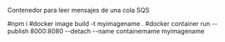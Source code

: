 Contenedor para leer mensajes de una cola SQS

#npm i
#docker image build -t myimagename . 
#docker container run --publish 8000:8080 --detach --name containername myimagename